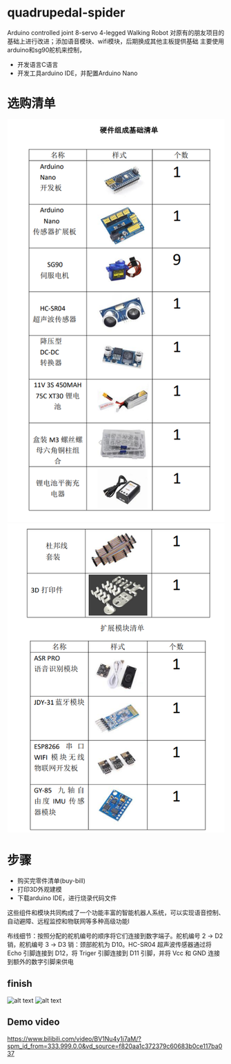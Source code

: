 # quadrupedal-spider
Arduino controlled joint 8-servo 4-legged Walking Robot
对原有的朋友项目的基础上进行改进；添加语音模块、wifi模块，后期换成其他主板提供基础
主要使用arduino和sg90舵机来控制，
- 开发语言C语言
- 开发工具arduino IDE，并配置Arduino Nano

# 选购清单
![alt text](image/buy-bill.png)
![alt text](image/buy-bill2.png)

# 步骤
- 购买完零件清单(buy-bill)
- 打印3D外观建模
- 下载arduino IDE，进行烧录代码文件

这些组件和模块共同构成了一个功能丰富的智能机器人系统，可以实现语音控制、自动避障、远程监控和物联网等多种高级功能l

布线细节：按照分配的舵机编号的顺序将它们连接到数字端子。舵机编号 2 → D2 销，舵机编号 3 → D3 销：颈部舵机为 D10。HC-SR04 超声波传感器通过将 Echo 引脚连接到 D12，将 Triger 引脚连接到 D11 引脚，并将 Vcc 和 GND 连接到额外的数字引脚来供电

## finish
![alt text](image/finish.jpg)
![alt text](image/finish2.jpg)

## Demo video
https://www.bilibili.com/video/BV1Nu4y1j7aM/?spm_id_from=333.999.0.0&vd_source=f820aa1c372379c60683b0ce117ba037
